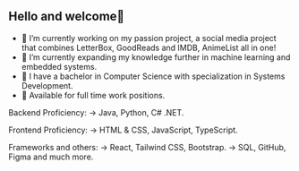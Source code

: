 ## Hello and welcome👋

<!--
- 🔭 I’m currently working on my passion project, a social media project that combines LetterBox, GoodReads and IMDB, AnimeList all in one!
- 🌱 I’m currently expanding my knowledge further in machine learning and embedded systems.  
- 👯 I’m looking to collaborate on ...
- 💬 Ask me about ...
- 📫 How to reach me: ...
-->
- 🔭 I’m currently working on my passion project, a social media project that combines LetterBox, GoodReads and IMDB, AnimeList all in one!
- 🌱 I’m currently expanding my knowledge further in machine learning and embedded systems.  
- 👯 I have a bachelor in Computer Science with specialization in Systems Development.
- 💭 Available for full time work positions.

Backend Proficiency:
-> Java, Python, C# .NET.

Frontend Proficiency:
-> HTML & CSS, JavaScript, TypeScript.

Frameworks and others:
-> React, Tailwind CSS, Bootstrap.
-> SQL, GitHub, Figma and much more.
